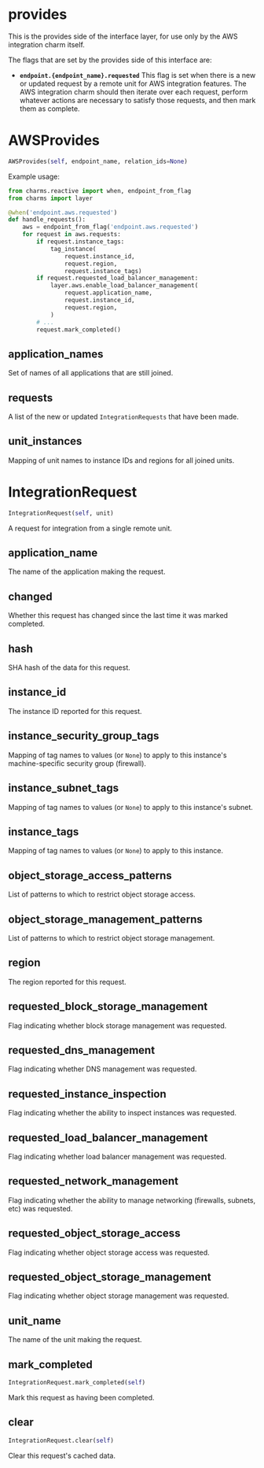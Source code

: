<h1 id="provides">provides</h1>


This is the provides side of the interface layer, for use only by the AWS
integration charm itself.

The flags that are set by the provides side of this interface are:

* **`endpoint.{endpoint_name}.requested`** This flag is set when there is
  a new or updated request by a remote unit for AWS integration features.
  The AWS integration charm should then iterate over each request, perform
  whatever actions are necessary to satisfy those requests, and then mark
  them as complete.

<h1 id="provides.AWSProvides">AWSProvides</h1>

```python
AWSProvides(self, endpoint_name, relation_ids=None)
```

Example usage:

```python
from charms.reactive import when, endpoint_from_flag
from charms import layer

@when('endpoint.aws.requested')
def handle_requests():
    aws = endpoint_from_flag('endpoint.aws.requested')
    for request in aws.requests:
        if request.instance_tags:
            tag_instance(
                request.instance_id,
                request.region,
                request.instance_tags)
        if request.requested_load_balancer_management:
            layer.aws.enable_load_balancer_management(
                request.application_name,
                request.instance_id,
                request.region,
            )
        # ...
        request.mark_completed()
```

<h2 id="provides.AWSProvides.application_names">application_names</h2>


Set of names of all applications that are still joined.

<h2 id="provides.AWSProvides.requests">requests</h2>


A list of the new or updated `IntegrationRequests` that
have been made.

<h2 id="provides.AWSProvides.unit_instances">unit_instances</h2>


Mapping of unit names to instance IDs and regions for all joined units.

<h1 id="provides.IntegrationRequest">IntegrationRequest</h1>

```python
IntegrationRequest(self, unit)
```

A request for integration from a single remote unit.

<h2 id="provides.IntegrationRequest.application_name">application_name</h2>


The name of the application making the request.

<h2 id="provides.IntegrationRequest.changed">changed</h2>


Whether this request has changed since the last time it was
marked completed.

<h2 id="provides.IntegrationRequest.hash">hash</h2>


SHA hash of the data for this request.

<h2 id="provides.IntegrationRequest.instance_id">instance_id</h2>


The instance ID reported for this request.

<h2 id="provides.IntegrationRequest.instance_security_group_tags">instance_security_group_tags</h2>


Mapping of tag names to values (or `None`) to apply to this instance's
machine-specific security group (firewall).

<h2 id="provides.IntegrationRequest.instance_subnet_tags">instance_subnet_tags</h2>


Mapping of tag names to values (or `None`) to apply to this instance's
subnet.

<h2 id="provides.IntegrationRequest.instance_tags">instance_tags</h2>


Mapping of tag names to values (or `None`) to apply to this instance.

<h2 id="provides.IntegrationRequest.object_storage_access_patterns">object_storage_access_patterns</h2>


List of patterns to which to restrict object storage access.

<h2 id="provides.IntegrationRequest.object_storage_management_patterns">object_storage_management_patterns</h2>


List of patterns to which to restrict object storage management.

<h2 id="provides.IntegrationRequest.region">region</h2>


The region reported for this request.

<h2 id="provides.IntegrationRequest.requested_block_storage_management">requested_block_storage_management</h2>


Flag indicating whether block storage management was requested.

<h2 id="provides.IntegrationRequest.requested_dns_management">requested_dns_management</h2>


Flag indicating whether DNS management was requested.

<h2 id="provides.IntegrationRequest.requested_instance_inspection">requested_instance_inspection</h2>


Flag indicating whether the ability to inspect instances was requested.

<h2 id="provides.IntegrationRequest.requested_load_balancer_management">requested_load_balancer_management</h2>


Flag indicating whether load balancer management was requested.

<h2 id="provides.IntegrationRequest.requested_network_management">requested_network_management</h2>


Flag indicating whether the ability to manage networking (firewalls,
subnets, etc) was requested.

<h2 id="provides.IntegrationRequest.requested_object_storage_access">requested_object_storage_access</h2>


Flag indicating whether object storage access was requested.

<h2 id="provides.IntegrationRequest.requested_object_storage_management">requested_object_storage_management</h2>


Flag indicating whether object storage management was requested.

<h2 id="provides.IntegrationRequest.unit_name">unit_name</h2>


The name of the unit making the request.

<h2 id="provides.IntegrationRequest.mark_completed">mark_completed</h2>

```python
IntegrationRequest.mark_completed(self)
```

Mark this request as having been completed.

<h2 id="provides.IntegrationRequest.clear">clear</h2>

```python
IntegrationRequest.clear(self)
```

Clear this request's cached data.


